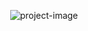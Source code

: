 <p align="center"><img src="https://socialify.git.ci/devsansh/Papercuts/image?description=1&amp;language=1&amp;name=1&amp;owner=1&amp;pattern=Formal%20Invitation&amp;stargazers=1&amp;theme=Light" alt="project-image"></p>